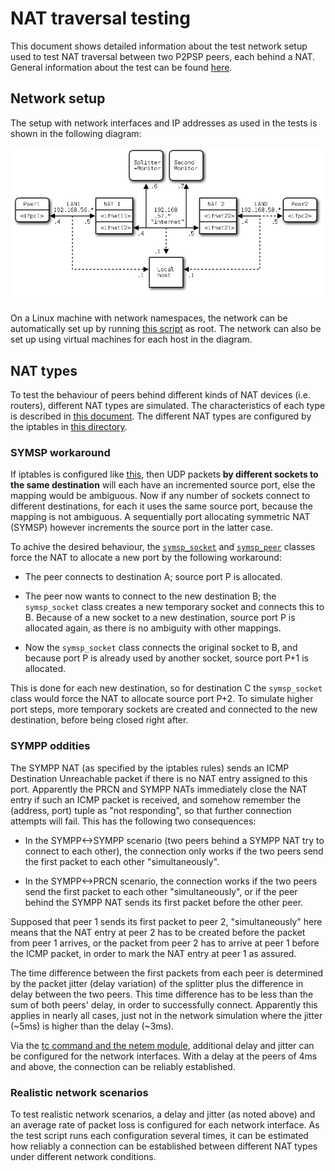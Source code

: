 NAT traversal testing
=====================

This document shows detailed information about the test network setup
used to test NAT traversal between two P2PSP peers, each behind a
NAT. General information about the test can be found
[here](NAT_traversal_testing.md).

## Network setup

The setup with network interfaces and IP addresses as used in the
tests is shown in the following diagram:

![network setup details](images/network_setup_details.png)

On a Linux machine with network namespaces, the network can be
automatically set up by running
[this script](../tools/setup_NAT_network.sh) as root. The network can
also be set up using virtual machines for each host in the diagram.

## NAT types

To test the behaviour of peers behind different kinds of NAT devices
(i.e.  routers), different NAT types are simulated. The
characteristics of each type is described in
[this document](NAT_traversal.md). The different NAT types are
configured by the iptables in [this directory](iptables/).

### SYMSP workaround

If iptables is configured like [this](iptables/iptables.rules.symsp1),
then UDP packets **by different sockets to the same destination** will
each have an incremented source port, else the mapping would be
ambiguous. Now if any number of sockets connect to different
destinations, for each it uses the same source port, because the
mapping is not ambiguous. A sequentially port allocating symmetric NAT
(SYMSP) however increments the source port in the latter case.

To achive the desired behaviour, the
[`symsp_socket`](../src/core/symsp_socket.py) and
[`symsp_peer`](../src/core/symsp_peer.py) classes force the NAT to
allocate a new port by the following workaround:

* The peer connects to destination A; source port P is allocated.

* The peer now wants to connect to the new destination B; the
  `symsp_socket` class creates a new temporary socket and connects
  this to B. Because of a new socket to a new destination, source port
  P is allocated again, as there is no ambiguity with other mappings.

* Now the `symsp_socket` class connects the original socket to B, and
  because port P is already used by another socket, source port P+1 is
  allocated.

This is done for each new destination, so for destination C the
`symsp_socket` class would force the NAT to allocate source port
P+2. To simulate higher port steps, more temporary sockets are created
and connected to the new destination, before being closed right after.

### SYMPP oddities

The SYMPP NAT (as specified by the iptables rules) sends an ICMP
Destination Unreachable packet if there is no NAT entry assigned to
this port. Apparently the PRCN and SYMPP NATs immediately close the
NAT entry if such an ICMP packet is received, and somehow remember the
(address, port) tuple as "not responding", so that further connection
attempts will fail. This has the following two consequences:

* In the SYMPP<->SYMPP scenario (two peers behind a SYMPP NAT try to
  connect to each other), the connection only works if the two peers
  send the first packet to each other "simultaneously".

* In the SYMPP<->PRCN scenario, the connection works if the two peers
  send the first packet to each other "simultaneously", or if the peer
  behind the SYMPP NAT sends its first packet before the other peer.

Supposed that peer 1 sends its first packet to peer 2,
"simultaneously" here means that the NAT entry at peer 2 has to be
created before the packet from peer 1 arrives, or the packet from peer
2 has to arrive at peer 1 before the ICMP packet, in order to mark the
NAT entry at peer 1 as assured.

The time difference between the first packets from each peer is
determined by the packet jitter (delay variation) of the splitter plus
the difference in delay between the two peers. This time difference
has to be less than the sum of both peers' delay, in order to
successfully connect. Apparently this applies in nearly all cases,
just not in the network simulation where the jitter (~5ms) is higher
than the delay (~3ms).

Via the [tc command and the netem module][1], additional delay and
jitter can be configured for the network interfaces. With a delay at
the peers of 4ms and above, the connection can be reliably
established.

### Realistic network scenarios

To test realistic network scenarios, a delay and jitter (as noted
above) and an average rate of packet loss is configured for each
network interface. As the test script runs each configuration several
times, it can be estimated how reliably a connection can be
established between different NAT types under different network
conditions.


[1]: http://www.linuxfoundation.org/collaborate/workgroups/networking/netem
